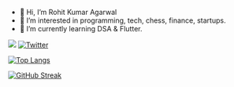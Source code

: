 - 👋 Hi, I’m Rohit Kumar Agarwal
- 👀 I’m interested in programming, tech, chess, finance, startups.
- 🌱 I’m currently learning DSA & Flutter.
    
    
![](https://komarev.com/ghpvc/?username=rohitzerofour)
[![Twitter](https://img.shields.io/twitter/url/https/twitter.com/cloudposse.svg?style=social&label=Follow%20%40rohitzerofour)](https://twitter.com/rohitzerofour)
    
<!-- [![Rohit's github stats](https://github-readme-stats.vercel.app/api?username=rohitzerofour&count_private=true&show_icons=true&theme=radical&hide_rank=false)](https://github.com/anuraghazra/github-readme-stats) --->
[![Top Langs](https://github-readme-stats.vercel.app/api/top-langs/?username=anuraghazra&layout=compact)](https://github.com/anuraghazra/github-readme-stats)
<!--- ![Leetcode Stats](https://leetcard.jacoblin.cool/rohitzerofour) --->
[![GitHub Streak](https://streak-stats.demolab.com/?user=rohitzerofour)](https://git.io/streak-stats)


<!---
rohitzerofour/rohitzerofour is a ✨ special ✨ repository because its `README.md` (this file) appears on your GitHub profile.
You can click the Preview link to take a look at your changes.
--->

